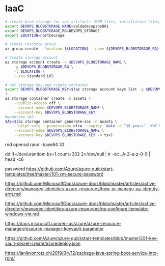 # IaaC

```bash
# create blob storage for our artifacts (RPM files, installation files, binary files).
export DEVOPS_BLOBSTORAGE_NAME=valdadevopsbs001
export DEVOPS_BLOBSTORAGE_RG=DEVOPS_STORAGE
export LOCATION=northeurope

# create resource group
az group create --location ${LOCATION} --name ${DEVOPS_BLOBSTORAGE_RG}

# Create storage account
az storage account create -n $DEVOPS_BLOBSTORAGE_NAME \
    -g $DEVOPS_BLOBSTORAGE_RG \
    -l $LOCATION \
    --sku Standard_LRS

# Get storage key and create container
export DEVOPS_BLOBSTORAGE_KEY=$(az storage account keys list -g $DEVOPS_BLOBSTORAGE_RG -n $DEVOPS_BLOBSTORAGE_NAME --query [0].value -o tsv
)
az storage container create -n assets \
    --public-access off \
    --account-name $DEVOPS_BLOBSTORAGE_NAME \
    --account-key $DEVOPS_BLOBSTORAGE_KEY
#generate SAS
SAS=$(az storage container generate-sas -n assets \
    --https-only --permissions dlrw --expiry `date -d "10 years" '+%Y-%m-%dT%H:%MZ'` \
    --account-name $DEVOPS_BLOBSTORAGE_NAME \
    --account-key $DEVOPS_BLOBSTORAGE_KEY -o tsv)

```


rnd
openssl rand -base64 32

dd if=/dev/urandom bs=1 count=302 2>/dev/null | tr -dc _A-Z-a-z-0-9 | head -c6

password
https://github.com/Azure/azure-quickstart-templates/tree/master/101-vm-secure-password

https://github.com/MicrosoftDocs/azure-docs/blob/master/articles/active-directory/managed-identities-azure-resources/how-to-manage-ua-identity-arm.md

https://github.com/MicrosoftDocs/azure-docs/blob/master/articles/active-directory/managed-identities-azure-resources/qs-configure-template-windows-vm.md

https://docs.microsoft.com/en-us/azure/azure-resource-manager/resource-manager-keyvault-parameter

https://github.com/Azure/azure-quickstart-templates/blob/master/201-key-vault-secret-create/azuredeploy.json


https://janikvonrotz.ch/2019/04/12/package-java-spring-boot-service-into-rpm/



